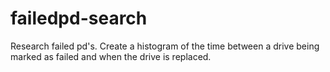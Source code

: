# failedpd-search
Research failed pd's.  Create a histogram of the time between a drive being marked as failed and when the drive is replaced.
